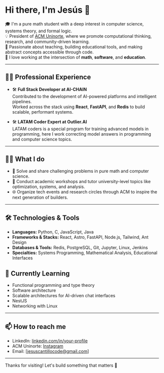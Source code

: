 # Hi there, I'm Jesús 👋

🎓 I'm a pure math student with a deep interest in computer science, systems theory, and formal logic.  
💡 President of [ACM Uninorte](https://www.linkedin.com/company/acm-uninorte/), where we promote computational thinking, research, and community-driven learning.  
🧠 Passionate about teaching, building educational tools, and making abstract concepts accessible through code.  
💬 I love working at the intersection of **math**, **software**, and **education**.

---

## 👨‍💻 Professional Experience

- 🛠️ **Full Stack Developer at AI-CHAIN**  
  Contributed to the development of AI-powered platforms and intelligent pipelines.  
  Worked across the stack using **React**, **FastAPI**, and **Redis** to build scalable, performant systems.

  
- 🛠️ **LATAM Coder Expert at Outlier.AI**  
  LATAM coders is a special program for training advanced models in programming,
 here I work correcting model answers in programming and computer science topics.

---

## 👨‍🏫 What I do

- 🧩 Solve and share challenging problems in pure math and computer science.
- 🧪 Conduct academic workshops and tutor university-level topics like optimization, systems, and analysis.
- 🌐 Organize tech events and research circles through ACM to inspire the next generation of builders.

---

## 🛠️ Technologies & Tools

- **Languages:** Python, C, JavaScript, Java
- **Frameworks & Stacks:** React, Astro, FastAPI, Node.js, Tailwind, Ant Design
- **Databases & Tools:** Redis, PostgreSQL, Git, Jupyter, Linux, Jenkins
- **Specialties:** Systems Programming, Mathematical Analysis, Educational Interfaces


## 🌱 Currently Learning

- Functional programming and type theory
- Software architecture
- Scalable architectures for AI-driven chat interfaces
- NestJS
- Networking with Linux

---

## 📫 How to reach me

- LinkedIn: [linkedin.com/in/your-profile](https://linkedin.com/in/jesusckantillo)
- ACM Uninorte: [Instagram](https://www.instagram.com/acmuninorte/)
- Email: [jesuscantillocode@gmail.com]

---

Thanks for visiting! Let's build something that matters 🚀
